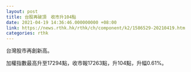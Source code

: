 ```yaml
---
layout: post
title: 台股再破頂　收市升104點
date: 2021-04-19 14:36:46.000000000 +08:00
link: https://news.rthk.hk/rthk/ch/component/k2/1586529-20210419.htm
categories: rthk
---
```


台灣股市再創新高。

加權指數最高升至17294點，收市報17263點，升104點，升幅0.61%。
